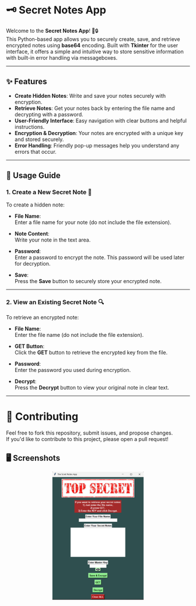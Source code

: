 # 🗝️ Secret Notes App

Welcome to the **Secret Notes App**! 📝🔒  
This Python-based app allows you to securely create, save, and retrieve encrypted notes using **base64** encoding. Built with **Tkinter** for the user interface, it offers a simple and intuitive way to store sensitive information with built-in error handling via messageboxes.

---

## ✨ Features

- **Create Hidden Notes**: Write and save your notes securely with encryption.
- **Retrieve Notes**: Get your notes back by entering the file name and decrypting with a password.
- **User-Friendly Interface**: Easy navigation with clear buttons and helpful instructions.
- **Encryption & Decryption**: Your notes are encrypted with a unique key and stored securely.
- **Error Handling**: Friendly pop-up messages help you understand any errors that occur.

---

## 📖 Usage Guide

### 1. Create a New Secret Note 📝

To create a hidden note:

- **File Name**:  
  Enter a file name for your note (do not include the file extension).

- **Note Content**:  
  Write your note in the text area.

- **Password**:  
  Enter a password to encrypt the note. This password will be used later for decryption.

- **Save**:  
  Press the **Save** button to securely store your encrypted note.

---

### 2. View an Existing Secret Note 🔍

To retrieve an encrypted note:

- **File Name**:  
  Enter the file name (do not include the file extension).

- **GET Button**:  
  Click the **GET** button to retrieve the encrypted key from the file.

- **Password**:  
  Enter the password you used during encryption.

- **Decrypt**:  
  Press the **Decrypt** button to view your original note in clear text.

---
# 🤝 Contributing

Feel free to fork this repository, submit issues, and propose changes.  
If you'd like to contribute to this project, please open a pull request!

## 🖥️ Screenshots
<img style="display: block;-webkit-user-select: none;margin: auto;cursor: zoom-in;background-color: hsl(0, 0%, 90%);transition: background-color 300ms;" src="https://raw.githubusercontent.com/yusuf-tufan/Creat_Secret_file/refs/heads/master/screenshots.png" width="250" height="350">

